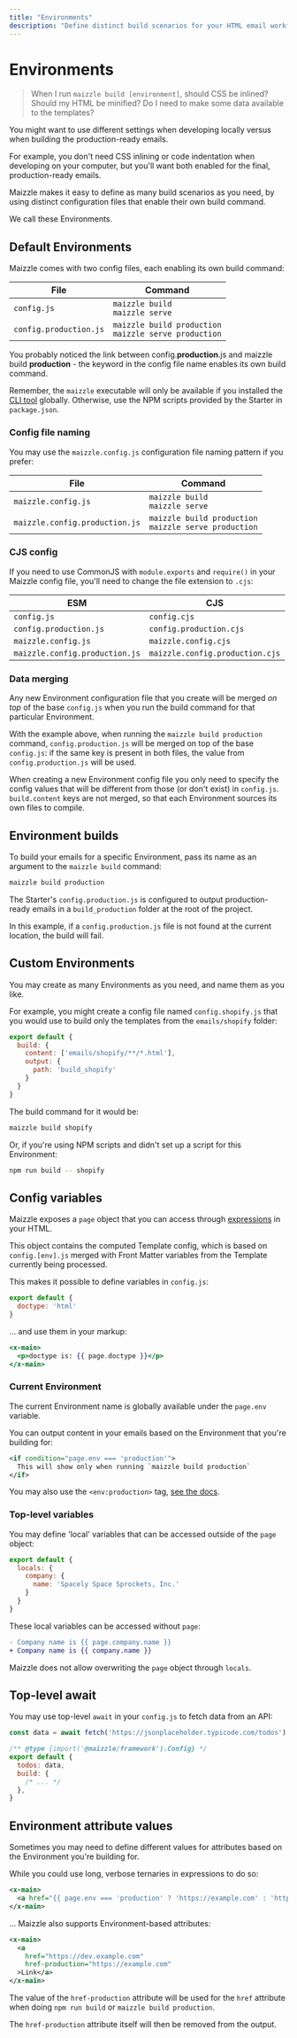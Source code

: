 ```yaml
---
title: "Environments"
description: "Define distinct build scenarios for your HTML email workflow, each with their own config and data."
---
```


# Environments

> When I run `maizzle build [environment]`, should CSS be inlined? Should my HTML be minified? Do I need to make some data available to the templates?

You might want to use different settings when developing locally versus when building the production-ready emails.

For example, you don't need CSS inlining or code indentation when developing on your computer, but you'll want both enabled for the final, production-ready emails.

Maizzle makes it easy to define as many build scenarios as you need, by using distinct configuration files that enable their own build command.

We call these Environments.

## Default Environments

Maizzle comes with two config files, each enabling its own build command:

| File                   | Command                                                  |
|------------------------|----------------------------------------------------------|
| `config.js`            | `maizzle build`<br>`maizzle serve`                       |
| `config.production.js` | `maizzle build production`<br>`maizzle serve production` |

You probably noticed the link between <span class="font-mono text-sm">config.<strong>production</strong>.js</span> and <span class="font-mono text-sm">maizzle build <strong>production</strong></span> - the keyword in the config file name enables its own build command.

<Alert>Remember, the `maizzle` executable will only be available if you installed the [CLI tool](/docs/cli) globally. Otherwise, use the NPM scripts provided by the Starter in `package.json`.</Alert>

### Config file naming

You may use the `maizzle.config.js` configuration file naming pattern if you prefer:

| File                           | Command                                                  |
|--------------------------------|----------------------------------------------------------|
| `maizzle.config.js`            | `maizzle build`<br>`maizzle serve`                       |
| `maizzle.config.production.js` | `maizzle build production`<br>`maizzle serve production` |

### CJS config

If you need to use CommonJS with `module.exports` and `require()` in your Maizzle config file, you'll need to change the file extension to `.cjs`:

| ESM                            | CJS                             |
|--------------------------------|---------------------------------|
| `config.js`                    | `config.cjs`                    |
| `config.production.js`         | `config.production.cjs`         |
| `maizzle.config.js`            | `maizzle.config.cjs`            |
| `maizzle.config.production.js` | `maizzle.config.production.cjs` |


### Data merging

Any new Environment configuration file that you create will be merged _on top_ of the base `config.js` when you run the build command for that particular Environment.

With the example above, when running the `maizzle build production` command, `config.production.js` will be merged on top of the base `config.js`: if the same key is present in both files, the value from `config.production.js` will be used.

<Alert>When creating a new Environment config file you only need to specify the config values that will be different from those (or don't exist) in `config.js`.</Alert>
<Alert type="warning">`build.content` keys are not merged, so that each Environment sources its own files to compile.</Alert>

## Environment builds

To build your emails for a specific Environment, pass its name as an argument to the `maizzle build` command:

```sh
maizzle build production
```

The Starter's `config.production.js` is configured to output production-ready emails in a `build_production` folder at the root of the project.

<Alert type="warning">In this example, if a `config.production.js` file is not found at the current location, the build will fail.</Alert>

## Custom Environments

You may create as many Environments as you need, and name them as you like.

For example, you might create a config file named `config.shopify.js` that you would use to build only the templates from the `emails/shopify` folder:

```js [config.shopify.js]
export default {
  build: {
    content: ['emails/shopify/**/*.html'],
    output: {
      path: 'build_shopify'
    }
  }
}
```

The build command for it would be:

```sh
maizzle build shopify
```

Or, if you're using NPM scripts and didn't set up a script for this Environment:

```sh
npm run build -- shopify
```


## Config variables

Maizzle exposes a `page` object that you can access through [expressions](/docs/expressions) in your HTML.

This object contains the computed Template config, which is based on `config.[env].js` merged with Front Matter variables from the Template currently being processed.

This makes it possible to define variables in `config.js`:

```js [config.js]
export default {
  doctype: 'html'
}
```

... and use them in your markup:

```hbs [emails/example.html]
<x-main>
  <p>doctype is: {{ page.doctype }}</p>
</x-main>
```

### Current Environment

The current Environment name is globally available under the `page.env` variable.

You can output content in your emails based on the Environment that you're building for:

```xml [emails/example.html]
<if condition="page.env === 'production'">
  This will show only when running `maizzle build production`
</if>
```

<Alert>You may also use the `<env:production>` tag, [see the docs](/docs/tags#env).</Alert>

### Top-level variables

You may define 'local' variables that can be accessed outside of the `page` object:

```js [config.js]
export default {
  locals: {
    company: {
      name: 'Spacely Space Sprockets, Inc.'
    }
  }
}
```

These local variables can be accessed without `page`:

```diff [emails/example.html] diff {2}
- Company name is {{ page.company.name }}
+ Company name is {{ company.name }}
```

<Alert type="warning">Maizzle does not allow overwriting the `page` object through `locals`.</Alert>

## Top-level await

You may use top-level `await` in your `config.js` to fetch data from an API:

```js [config.js]
const data = await fetch('https://jsonplaceholder.typicode.com/todos').then(res => res.json())

/** @type {import('@maizzle/framework').Config} */
export default {
  todos: data,
  build: {
    /* ... */
  },
}
```

## Environment attribute values

Sometimes you may need to define different values for attributes based on the Environment you're building for.

While you could use long, verbose ternaries in expressions to do so:

```xml [emails/example.html]
<x-main>
  <a href="{{ page.env === 'production' ? 'https://example.com' : 'https://dev.example.com' }}">Link</a>
</x-main>
```

... Maizzle also supports Environment-based attributes:

```xml [emails/example.html]
<x-main>
  <a
    href="https://dev.example.com"
    href-production="https://example.com"
  >Link</a>
</x-main>
```

The value of the `href-production` attribute will be used for the `href` attribute when doing `npm run build` or `maizzle build production`.

The `href-production` attribute itself will then be removed from the output.
